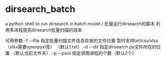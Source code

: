 # dirsearch_batch
a python shell to  run dirsearch in batch model  / 批量运行dirsearch的脚本
利用多进程提高dirsearch批量扫描的效率

可用参数 
-f --file  指定批量扫描文件信息存放的文件位置 暂时支持txt/csv/xlsx（xlsx需要openpyxl库）  （默认1.txt）
-d --dir   指定dirsearch.py文件所在的位置 （默认当前文件夹）
-p --pool  指定调用进程的个数（默认2个）
